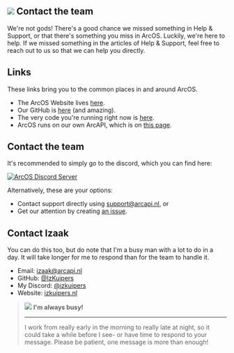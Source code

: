<h2 class="image-header">
  <img src="#WaveIcon"/>
  <span>Contact the team</span>
</h2>

We're not gods! There's a good chance we missed something in Help & Support, or that there's something you miss in ArcOS. Luckily, we're here to help. If we missed something in the articles of Help & Support, feel free to reach out to us so that we can help you directly.

## Links

These links bring you to the common places in and around ArcOS.

- The ArcOS Website lives [here](https://izk-arcos.nl).
- Our GitHub is [here](https://github.com/IzK-ArcOS) (and amazing).
- The very code you're running right now is [here](https://github.com/IzK-ArcOS/v6).
- ArcOS runs on our own ArcAPI, which is on [this page](https://github.com/IzK-ArcOS/ArcOS-API-Rewritten).

## Contact the team

It's recommended to simply go to the discord, which you can find here:

[![ArcOS Discord Server](https://invidget.switchblade.xyz/S3fTadu88C)](https://discord.gg/S3fTadu88C)

Alternatively, these are your options:

- Contact support directly using [support@arcapi.nl](mailto:support@arcapi.nl), or
- Get our attention by creating [an issue](https://github.com/IzK-ArcOS/v6/issues).

## Contact Izaak

You can do this too, but do note that I'm a busy man with a lot to do in a day. It will take longer for me to respond than for the team to handle it.

- Email: [izaak@arcapi.nl](mailto:izaak@arcapi.nl)
- GitHub: [@IzKuipers](https://github.com/IzKuipers)
- My Discord: [@izkuipers](https://discord.com/users/656469722526908427)
- Website: [izkuipers.nl](https://izkuipers.nl/)

> ![](#WarningIcon) **I'm always busy!** <hr/>
> I work from really early in the morning to really late at night, so it could take a while before I see- or have time to respond to your message. Please be patient, one message is more than enough!
